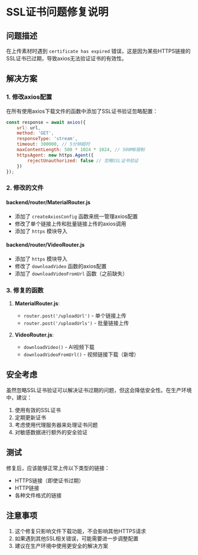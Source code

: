 # SSL证书问题修复说明

## 问题描述

在上传素材时遇到 `certificate has expired` 错误，这是因为某些HTTPS链接的SSL证书已过期，导致axios无法验证证书的有效性。

## 解决方案

### 1. 修改axios配置

在所有使用axios下载文件的函数中添加了SSL证书验证忽略配置：

```javascript
const response = await axios({
    url: url,
    method: 'GET',
    responseType: 'stream',
    timeout: 300000, // 5分钟超时
    maxContentLength: 500 * 1024 * 1024, // 500MB限制
    httpsAgent: new https.Agent({
        rejectUnauthorized: false // 忽略SSL证书验证
    })
});
```

### 2. 修改的文件

#### backend/router/MaterialRouter.js
- 添加了 `createAxiosConfig` 函数来统一管理axios配置
- 修改了单个链接上传和批量链接上传的axios调用
- 添加了 `https` 模块导入

#### backend/router/VideoRouter.js
- 添加了 `https` 模块导入
- 修改了 `downloadVideo` 函数的axios配置
- 添加了 `downloadVideoFromUrl` 函数（之前缺失）

### 3. 修复的函数

1. **MaterialRouter.js**:
   - `router.post('/uploadUrl')` - 单个链接上传
   - `router.post('/uploadUrls')` - 批量链接上传

2. **VideoRouter.js**:
   - `downloadVideo()` - AI视频下载
   - `downloadVideoFromUrl()` - 视频链接下载（新增）

## 安全考虑

虽然忽略SSL证书验证可以解决证书过期的问题，但这会降低安全性。在生产环境中，建议：

1. 使用有效的SSL证书
2. 定期更新证书
3. 考虑使用代理服务器来处理证书问题
4. 对敏感数据进行额外的安全验证

## 测试

修复后，应该能够正常上传以下类型的链接：
- HTTPS链接（即使证书过期）
- HTTP链接
- 各种文件格式的链接

## 注意事项

1. 这个修复只影响文件下载功能，不会影响其他HTTPS请求
2. 如果遇到其他SSL相关错误，可能需要进一步调整配置
3. 建议在生产环境中使用更安全的解决方案 